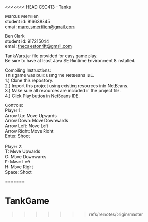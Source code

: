 <<<<<<< HEAD
CSC413 - Tanks

Marcus Mertilien <br />
student id: 916638845 <br />
email: marcusmertilien@gmail.com <br />


Ben Clark <br />
student id: 917215044<br />
email: thecalestonrift@gmail.com<br />

TankWars.jar file provided for easy game play.<br />
Be sure to have at least Java SE Runtime Environment 8 installed.<br />

Compiling Instructions:<br />
This game was built using the NetBeans IDE.<br />
1.) Clone this repository.<br />
2.) Import this project using existing resources into NetBeans.<br />
3.) Make sure all resources are included in the project file.<br />
4.) Click Play button in NetBeans IDE.<br />


Controls:<br />
Player 1:<br />
Arrow Up:		Move Upwards<br />
Arrow Down:		Move Downwards<br />
Arrow Left:		Move Left<br />
Arrow Right:		Move Right<br />
Enter:			Shoot<br />
<br />
Player 2:<br />
T:			Move Upwards<br />
G:			Move Downwards<br />
F:			Move Left<br />
H:			Move Right<br />
Space:			Shoot<br />


=======
# TankGame
>>>>>>> refs/remotes/origin/master
